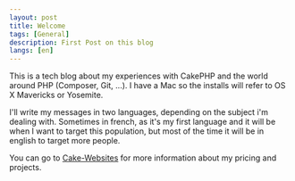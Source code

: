 ```yaml
---
layout: post
title: Welcome
tags: [General]
description: First Post on this blog
langs: [en]
---
```


This is a tech blog about my experiences with CakePHP and the world around PHP (Composer, Git, ...). I have a Mac so the installs will refer to OS X Mavericks or Yosemite.

I'll write my messages in two languages, depending on the subject i'm dealing with. Sometimes in french, as it's my first language and it will be when I want to target this population, but most of the time it will be in english to target more people.

You can go to [Cake-Websites](http://www.cake-websites.com) for more information about my pricing and projects.
